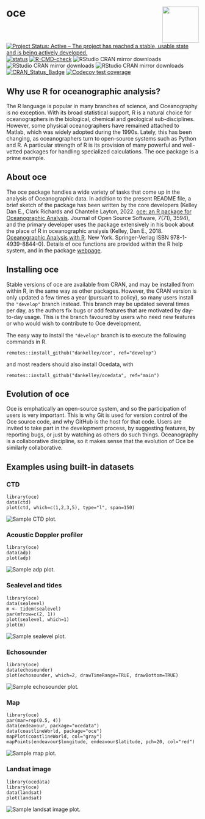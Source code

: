 


# oce <img src="https://raw.githubusercontent.com/dankelley/oce/develop/oce-logo-3.png" align="right" height="95" />

<!-- badges: start -->

[![Project Status: Active – The project has reached a stable, usable state and is being actively developed.](http://www.repostatus.org/badges/latest/active.svg)](https://www.repostatus.org/)
[![status](https://joss.theoj.org/papers/10.21105/joss.03594/status.svg)](https://joss.theoj.org/papers/10.21105/joss.03594)
[![R-CMD-check](https://github.com/dankelley/oce/workflows/R-CMD-check/badge.svg)](https://github.com/dankelley/oce/actions)
![RStudio CRAN mirror downloads](https://cranlogs.r-pkg.org/badges/last-month/oce)
![RStudio CRAN mirror downloads](https://cranlogs.r-pkg.org/badges/last-week/oce)
![RStudio CRAN mirror downloads](https://cranlogs.r-pkg.org/badges/last-day/oce)
[![CRAN\_Status\_Badge](https://www.r-pkg.org/badges/version/oce)](https://cran.r-project.org/package=oce)
[![Codecov test coverage](https://codecov.io/gh/dankelley/oce/branch/develop/graph/badge.svg)](https://app.codecov.io/gh/dankelley/oce?branch=develop)

<!-- badges: end -->

## Why use R for oceanographic analysis?

The R language is popular in many branches of science, and Oceanography is no
exception. With its broad statistical support, R is a natural choice for
oceanographers in the biological, chemical and geological sub-disciplines.
However, some physical oceanographers have remained attached to Matlab, which
was widely adopted during the 1990s. Lately, this has been changing, as
oceanographers turn to open-source systems such as Python and R. A particular
strength of R is its provision of many powerful and well-vetted packages for
handling specialized calculations. The oce package is a prime example.

## About oce

The oce package handles a wide variety of tasks that come up in the analysis of
Oceanographic data. In addition to the present README file, a brief sketch of
the package has been written by the core developers (Kelley Dan E., Clark
Richards and Chantelle Layton, 2022. [oce: an R package for Oceanographic
Analysis](https://doi.org/10.21105/joss.03594). Journal of Open Source
Software, 7(71), 3594), and the primary developer uses the package extensively
in his book about the place of R in oceanographic analysis
(Kelley, Dan E., 2018.
[Oceanographic Analysis with R](https://link.springer.com/book/10.1007/978-1-4939-8844-0).
New York. Springer-Verlag ISBN 978-1-4939-8844-0).  Details of oce functions
are provided within the R help system, and in the package
[webpage](https://dankelley.github.io/oce/).

## Installing oce

Stable versions of oce are available from CRAN, and may be installed
from within R, in the same way as other packages. However, the CRAN
version is only updated a few times a year (pursuant to policy), so many
users install the `"develop"` branch instead. This branch may be updated
several times per day, as the authors fix bugs or add features that are
motivated by day-to-day usage. This is the branch favoured by users who
need new features or who would wish to contribute to Oce development.

The easy way to install the `"develop"` branch is to execute the
following commands in R.

    remotes::install_github("dankelley/oce", ref="develop")

and most readers should also install Ocedata, with

    remotes::install_github("dankelley/ocedata", ref="main")

## Evolution of oce

Oce is emphatically an open-source system, and so the participation of
users is very important. This is why Git is used for version control of
the Oce source code, and why GitHub is the host for that code. Users are
invited to take part in the development process, by suggesting features,
by reporting bugs, or just by watching as others do such things.
Oceanography is a collaborative discipline, so it makes sense that the
evolution of Oce be similarly collaborative.

## Examples using built-in datasets

### CTD

    library(oce)
    data(ctd)
    plot(ctd, which=c(1,2,3,5), type="l", span=150)

![Sample CTD plot.](https://raw.githubusercontent.com/dankelley/oce/develop/oce-demo-1.png)


### Acoustic Doppler profiler

    library(oce)
    data(adp)
    plot(adp)

![Sample adp plot.](https://raw.githubusercontent.com/dankelley/oce/develop/oce-demo-2.png)

### Sealevel and tides

    library(oce)
    data(sealevel)
    m <- tidem(sealevel)
    par(mfrow=c(2, 1))
    plot(sealevel, which=1)
    plot(m)

![Sample sealevel plot.](https://raw.githubusercontent.com/dankelley/oce/develop/oce-demo-3.png)

### Echosounder

    library(oce)
    data(echosounder)
    plot(echosounder, which=2, drawTimeRange=TRUE, drawBottom=TRUE)

![Sample echosounder plot.](https://raw.githubusercontent.com/dankelley/oce/develop/oce-demo-4.png)

### Map

    library(oce)
    par(mar=rep(0.5, 4))
    data(endeavour, package="ocedata")
    data(coastlineWorld, package="oce")
    mapPlot(coastlineWorld, col="gray")
    mapPoints(endeavour$longitude, endeavour$latitude, pch=20, col="red")

![Sample map plot.](https://raw.githubusercontent.com/dankelley/oce/develop/oce-demo-5.png)

### Landsat image

    library(ocedata)
    library(oce)
    data(landsat)
    plot(landsat)

![Sample landsat image plot.](https://raw.githubusercontent.com/dankelley/oce/develop/oce-demo-6.png)

